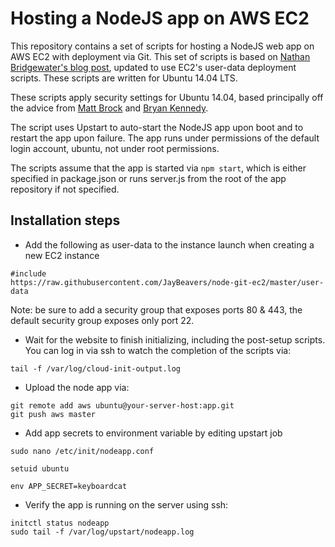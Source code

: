 # Hosting a NodeJS app on AWS EC2

This repository contains a set of scripts for hosting a NodeJS web app on AWS EC2
with deployment via Git.  This set of scripts is based on [Nathan Bridgewater's
blog post](http://iws.io/hosting-a-nodejs-express-application-on-amazon-web-services-ec2/),
updated to use EC2's user-data deployment scripts.  These scripts are written for
Ubuntu 14.04 LTS.

These scripts apply security settings for Ubuntu 14.04, based principally off the
advice from [Matt Brock](http://blog.mattbrock.co.uk/hardening-the-security-on-ubuntu-server-14-04/)
and [Bryan Kennedy](http://plusbryan.com/my-first-5-minutes-on-a-server-or-essential-security-for-linux-servers).

The script uses Upstart to auto-start the NodeJS app upon boot and to restart the
app upon failure.  The app runs under permissions of the default login account,
ubuntu, not under root permissions.

The scripts assume that the app is started via `npm start`, which is either
specified in package.json or runs server.js from the root of the app repository
if not specified.

## Installation steps

* Add the following as user-data to the instance launch when creating a new EC2 instance
```
#include
https://raw.githubusercontent.com/JayBeavers/node-git-ec2/master/user-data
```
Note: be sure to add a security group that exposes ports 80 & 443, the default security group exposes only port 22.

* Wait for the website to finish initializing, including the post-setup scripts.
You can log in via ssh to watch the completion of the scripts via:
```
tail -f /var/log/cloud-init-output.log
```

* Upload the node app via:
```
git remote add aws ubuntu@your-server-host:app.git
git push aws master
```

* Add app secrets to environment variable by editing upstart job
```
sudo nano /etc/init/nodeapp.conf
```

```
setuid ubuntu

env APP_SECRET=keyboardcat
```

* Verify the app is running on the server using ssh:
```
initctl status nodeapp
sudo tail -f /var/log/upstart/nodeapp.log
```
